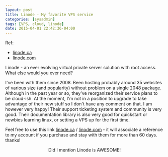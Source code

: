```yaml
---
layout: post
title: Linode - My favorite VPS service
categories: [sysadmin]
tags: [VPS, cloud, linode]
date: 2015-04-01 22:42:36-04:00
---
```


[linode_ca]: http://linode.ca/
[linode_com]: https://www.linode.com/?r=9d1a9974aff69d104c3fba3518b2409b2100d39a

Ref:

* [linode.ca][linode_ca]
* [linode.com][linode_com]

Linode - an ever evolving virtual private server solution with root access.  What else would you ever need?

I've been with them since 2008.  Been hosting probably around 35 websites of various size (and popularity) without problem on a single 2048 package.  Although in the past year or so, they've reorganized their service
plans to be cloud-ish.  At the moment, I'm not in a position to upgrade to take advantage of their new stuff so I don't have any comment on that.  I am however very happy!  Their support ticketing system and community is very good.  Their documentation library is also very good for quickstart or newbies learning linux, or setting a VPS up for the first time.

Feel free to use this link [linode.ca][linode_ca] / [linode.com][linode_com] - it will associate a reference to my account if you purchase and stay with them for more than 60 days.  thanks!

<p style='text-align: center;'>Did I mention Linode is AWESOME!</p>
